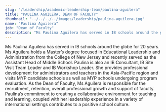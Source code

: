 ```yaml
---
slug: "/leadership/academic-leadership-team/paulina-aguilera"
title: "PAULINA AGUILERA, DEAN OF FACULTY"
thumbnail: "../../../../images/leadership/paulina-aguilera.jpg"
name: "Paulina Aguilera"
job: "Dean of Faculty"
description: "Ms Paulina Aguilera has served in IB schools around the globe for 20 years. Ms Aguilera holds a Master’s degree focused in Educational Leadership and Administration from the College of New Jersey and recently served as the Assistant Head of Middle School. Paulina is also an IB Consultant, IB Site Visit Team Leader and IB Workshop Leader."
---
```


Ms Paulina Aguilera has served in IB schools around the globe for 20 years. Ms Aguilera holds a Master’s degree focused in Educational Leadership and Administration from the College of New Jersey and recently served as the Assistant Head of Middle School. Paulina is also an IB Consultant, IB Site Visit Team Leader and IB Workshop Leader. She provides professional development for administrators and teachers in the Asia-Pacific region and visits MYP candidate schools as well as MYP schools undergoing program evaluation. As the Dean of Faculty, Ms Aguilera is responsible for the recruitment, retention, overall professional growth and support of faculty. Paulina’s commitment to creating a collaborative environment for teaching and learning, coupled with her leadership experience in a variety of international settings contributes to a positive school culture.
